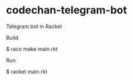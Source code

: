 # codechan-telegram-bot
Telegram bot in Racket

Build

$ raco make main.rkt

Run

$ racket main.rkt
